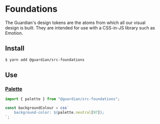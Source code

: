 # Foundations

The Guardian's design tokens are the atoms from which all our visual design is built. They are intended for use with a CSS-in-JS library such as Emotion.

## Install

```sh
$ yarn add @guardian/src-foundations
```

## Use

### [Palette](https://zeroheight.com/2a1e5182b/p/606d47)

```ts
import { palette } from "@guardian/src-foundations";

const backgroundColour = css`
	background-color: ${palette.neutral[97]};
`;
```
